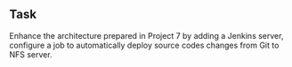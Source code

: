 ## Task
Enhance the architecture prepared in Project 7 by adding a Jenkins server, configure a job to automatically deploy source codes 
changes from Git to NFS server.